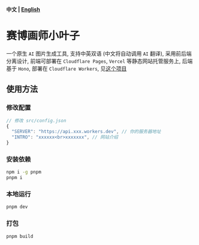**中文 | [English](README.md)**

# 赛博画师小叶子
一个原生 `AI` 图片生成工具, 支持中英双语 (中文将自动调用 `AI` 翻译), 采用前后端分离设计, 前端可部署在 `Cloudflare Pages`, `Vercel` 等静态网站托管服务上, 后端基于 `Hono`, 部署在 `Cloudflare Workers`, 见[这个项目](https://github.com/LeafYeeXYZ/MyAPIs)

## 使用方法
### 修改配置
```javascript
// 修改 src/config.json
{
  "SERVER": "https://api.xxx.workers.dev", // 你的服务器地址
  "INTRO": "xxxxxx<br>xxxxxxx", // 网站介绍
}
```

### 安装依赖
```bash
npm i -g pnpm
pnpm i
```

### 本地运行
```bash
pnpm dev
```

### 打包
```bash
pnpm build
```